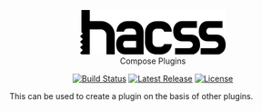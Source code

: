 <p align="center">
  <a href="https://hacss.io" target="_blank"><img width="256" src="https://raw.githubusercontent.com/hacss/assets/master/logos/hacss-black.svg"></a><br>
  Compose Plugins
</p>

<p align="center">
    <a href="https://travis-ci.org/hacss/hacss"><img src="https://img.shields.io/travis/hacss/plugin-variables/master.svg" alt="Build Status"></a>
    <a href="https://github.com/hacss/hacss/releases"><img src="https://img.shields.io/npm/v/@hacss/plugin-variables.svg" alt="Latest Release"></a>
    <a href="https://github.com/hacss/hacss/blob/master/LICENSE"><img src="https://img.shields.io/npm/l/@hacss/plugin-variables.svg" alt="License"></a>
</p>

This can be used to create a plugin on the basis of other plugins.
